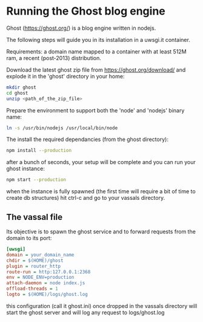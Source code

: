 Running the Ghost blog engine
=============================

Ghost (https://ghost.org/) is a blog engine written in nodejs.

The following steps will guide you in its installation in a uwsgi.it container.

Requirements: a domain name mapped to a container with at least 512M ram, a recent (post-2013) distribution.

Download the latest ghost zip file from https://ghost.org/download/ and explode it in the 'ghost' directory in your home:

```sh
mkdir ghost
cd ghost
unzip <path_of_the_zip_file>
```

Prepare the environment to support both the 'node' and 'nodejs' binary name:

```sh
ln -s /usr/bin/nodejs /usr/local/bin/node
```

The install the required dependancies (from the ghost directory):

```sh
npm install --production
```

after a bunch of seconds, your setup will be complete and you can run your ghost instance:

```sh
npm start --production
```

when the instance is fully spawned (the first time will require a bit of time to create db structures) hit ctrl-c and go to your vassals directory.

The vassal file
---------------

Its objective is to spawn the ghost service and to forward requests from the domain to its port:

```ini
[uwsgi]
domain = your_domain_name
chdir = $(HOME)/ghost
plugin = router_http
route-run = http:127.0.0.1:2368
env = NODE_ENV=production
attach-daemon = node index.js
offload-threads = 1
logto = $(HOME)/logs/ghost.log
```

this configuration (call it ghost.ini) once dropped in the vassals directory will start the ghost server and will log any request to logs/ghost.log
